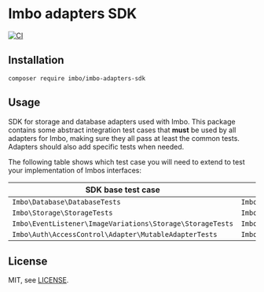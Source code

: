 # Imbo adapters SDK

[![CI](https://github.com/imbo/imbo-adapters-sdk/workflows/CI/badge.svg)](https://github.com/imbo/imbo-adapters-sdk/actions?query=workflow%3ACI)

## Installation

    composer require imbo/imbo-adapters-sdk

## Usage

SDK for storage and database adapters used with Imbo. This package contains some abstract integration test cases that **must** be used by all adapters for Imbo, making sure they all pass at least the common tests. Adapters should also add specific tests when needed.

The following table shows which test case you will need to extend to test your implementation of Imbos interfaces:

| SDK base test case | Imbo interface |
| ------------------ | -------------- |
| `Imbo\Database\DatabaseTests` | `Imbo\Database\DatabaseInterface` |
| `Imbo\Storage\StorageTests` | `Imbo\Storage\StorageInterface` |
| `Imbo\EventListener\ImageVariations\Storage\StorageTests` | `Imbo\EventListener\ImageVariations\Storage\StorageInterface` |
| `Imbo\Auth\AccessControl\Adapter\MutableAdapterTests` | `Imbo\Auth\AccessControl\Adapter\MutableAdapter` |

## License

MIT, see [LICENSE](LICENSE).
